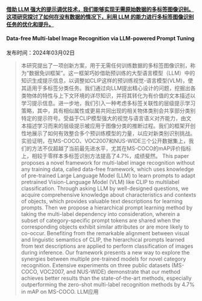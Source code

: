 #### [借助 LLM 强大的提示调优技术，我们能够实现无需原始数据的多标签图像识别。这项研究探讨了如何在没有数据的情况下，利用 LLM 的能力进行多标签图像识别任务的优化和提升。](https://arxiv.org/abs/2403.01209)
#### Data-free Multi-label Image Recognition via LLM-powered Prompt Tuning
发布时间：2024年03月02日
> 本研究提出了一项创新方案，用于无需任何训练数据的多标签图像识别，称为“数据免训框架”。这一框架巧妙借助预训练的大型语言模型（LLM）中的知识生成提示信息，以调整如CLIP这样的预训练视觉-语言模型(VLM)，使其适用于多标签分类任务。我们通过向LLM提出精心设计的问题，挖掘出各类物体的特性与上下文环境的详尽知识，并将其转化为有价值的文本描述以学习提示信息。进一步地，我们引入一种考虑多标签关联性的层级提示学习策略，其中，具有相似属性或更易共同出现的相关物体类别会共享部分类别特定的提示符号。受益于CLIP模型强大的视觉与语言语义对齐能力，由文本描述学习而来的层级提示被应用于图像分类的推断过程。我们的框架开创性地展示了如何有效整合多个预训练模型的力量，以应对新类别识别挑战。实验证明，在MS-COCO、VOC2007和NUS-WIDE三个公开数据集上，我们的方法不仅超越了当前最先进水平，尤其在MS-COCO的mAP评价指标上，相较于零样本多标签识别方法提高了4.7%，成绩斐然。
> This paper proposes a novel framework for multi-label image recognition without any training data, called data-free framework, which uses knowledge of pre-trained Large Language Model (LLM) to learn prompts to adapt pretrained Vision-Language Model (VLM) like CLIP to multilabel classification. Through asking LLM by well-designed questions, we acquire comprehensive knowledge about characteristics and contexts of objects, which provides valuable text descriptions for learning prompts. Then we propose a hierarchical prompt learning method by taking the multi-label dependency into consideration, wherein a subset of category-specific prompt tokens are shared when the corresponding objects exhibit similar attributes or are more likely to co-occur. Benefiting from the remarkable alignment between visual and linguistic semantics of CLIP, the hierarchical prompts learned from text descriptions are applied to perform classification of images during inference. Our framework presents a new way to explore the synergies between multiple pre-trained models for novel category recognition. Extensive experiments on three public datasets (MS-COCO, VOC2007, and NUS-WIDE) demonstrate that our method achieves better results than the state-of-the-art methods, especially outperforming the zero-shot multi-label recognition methods by 4.7% in mAP on MS-COCO.
LLM应用
